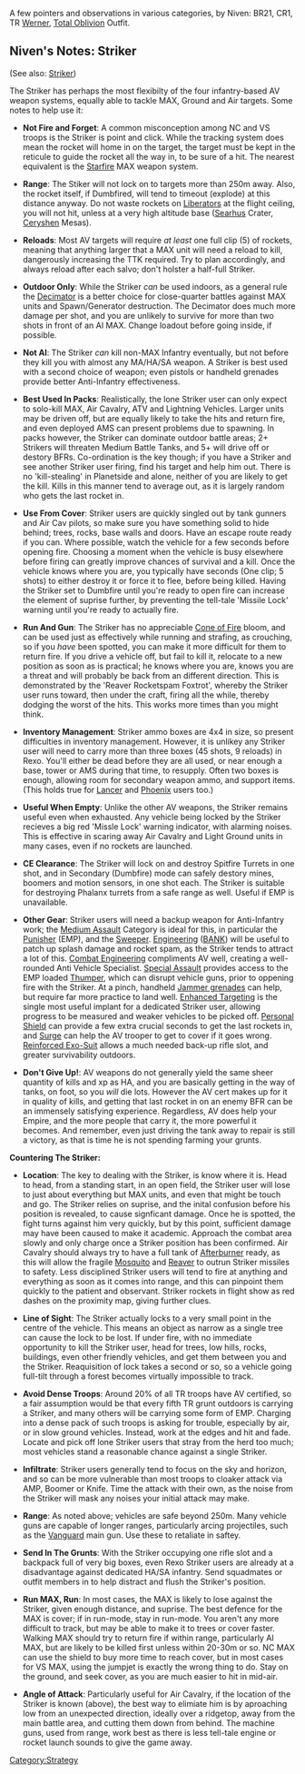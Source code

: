 A few pointers and observations in various categories, by Niven: BR21,
CR1, TR [Werner](Werner.md), [Total
Oblivion](Total_Oblivion.md) Outfit.

## Niven's Notes: Striker

(See also: [Striker](Striker.md))

The Striker has perhaps the most flexibilty of the four infantry-based
AV weapon systems, equally able to tackle MAX, Ground and Air targets.
Some notes to help use it:

- **Not Fire and Forget**: A common misconception among NC and VS
  troops is the Striker is point and click. While the tracking system
  does mean the rocket will home in on the target, the target must be
  kept in the reticule to guide the rocket all the way in, to be sure
  of a hit. The nearest equivalent is the
  [Starfire](Starfire.md) MAX weapon system.

<!-- -->

- **Range**: The Stiker will not lock on to targets more than 250m
  away. Also, the rocket itself, if Dumbfired, will tend to timeout
  (explode) at this distance anyway. Do not waste rockets on
  [Liberators](Liberator.md) at the flight ceiling, you will
  not hit, unless at a very high altitude base
  ([Searhus](Searhus.md) Crater,
  [Ceryshen](Ceryshen.md) Mesas).

<!-- -->

- **Reloads**: Most AV targets will require _at least_ one full
  clip (5) of rockets, meaning that anything larger that a MAX unit
  will need a reload to kill, dangerously increasing the TTK required.
  Try to plan accordingly, and always reload after each salvo; don't
  holster a half-full Striker.

<!-- -->

- **Outdoor Only**: While the Striker _can_ be used indoors, as a
  general rule the [Decimator](Decimator.md) is a better
  choice for close-quarter battles against MAX units and
  Spawn/Generator destruction. The Decimator does much more damage per
  shot, and you are unlikely to survive for more than two shots in
  front of an AI MAX. Change loadout before going inside, if possible.

<!-- -->

- **Not AI**: The Striker _can_ kill non-MAX Infantry eventually, but
  not before they kill you with almost any MA/HA/SA weapon. A Striker
  is best used with a second choice of weapon; even pistols or
  handheld grenades provide better Anti-Infantry effectiveness.

<!-- -->

- **Best Used In Packs**: Realistically, the lone Striker user can
  only expect to solo-kill MAX, Air Cavalry, ATV and Lightning
  Vehicles. Larger units may be driven off, but are equally likely to
  take the hits and return fire, and even deployed AMS can present
  problems due to spawning. In packs however, the Striker can dominate
  outdoor battle areas; 2+ Strikers will threaten Medium Battle Tanks,
  and 5+ will drive off or destory BFRs. Co-ordination is the key
  though; if you have a Striker and see another Striker user firing,
  find his target and help him out. There is no 'kill-stealing' in
  Planetside and alone, neither of you are likely to get the kill.
  Kills in this manner tend to average out, as it is largely random
  who gets the last rocket in.

<!-- -->

- **Use From Cover**: Striker users are quickly singled out by tank
  gunners and Air Cav pilots, so make sure you have something solid to
  hide behind; trees, rocks, base walls and doors. Have an escape
  route ready if you can. Where possible, watch the vehicle for a few
  seconds before opening fire. Choosing a moment when the vehicle is
  busy elsewhere before firing can greatly improve chances of survival
  and a kill. Once the vehicle knows where you are, you typically have
  seconds (One clip; 5 shots) to either destroy it or force it to
  flee, before being killed. Having the Striker set to Dumbfire until
  you're ready to open fire can increase the element of suprise
  further, by preventing the tell-tale 'Missile Lock' warning until
  you're ready to actually fire.

<!-- -->

- **Run And Gun**: The Striker has no appreciable [Cone of
  Fire](Cone_of_Fire.md) bloom, and can be used just as
  effectively while running and strafing, as crouching, so if you
  _have_ been spotted, you can make it more difficult for them to
  return fire. If you drive a vehicle off, but fail to kill it,
  relocate to a new position as soon as is practical; he knows where
  you are, knows you are a threat and will probably be back from an
  different direction. This is demonstrated by the 'Reaver Rocketspam
  Foxtrot', whereby the Striker user runs toward, then under the
  craft, firing all the while, thereby dodging the worst of the hits.
  This works more times than you might think.

<!-- -->

- **Inventory Management**: Striker ammo boxes are 4x4 in size, so
  present difficulties in inventory management. However, it is unlikey
  any Striker user will need to carry more than three boxes (45 shots,
  9 reloads) in Rexo. You'll either be dead before they are all used,
  or near enough a base, tower or AMS during that time, to resupply.
  Often two boxes is enough, allowing room for secondary weapon ammo,
  and support items. (This holds true for [Lancer](Lancer.md)
  and [Phoenix](Phoenix.md) users too.)

<!-- -->

- **Useful When Empty**: Unlike the other AV weapons, the Striker
  remains useful even when exhausted. Any vehicle being locked by the
  Striker recieves a big red 'Missle Lock' warning indicator, with
  alarming noises. This is effective in scaring away Air Cavalry and
  Light Ground units in many cases, even if no rockets are launched.

<!-- -->

- **CE Clearance**: The Striker will lock on and destroy Spitfire
  Turrets in one shot, and in Secondary (Dumbfire) mode can safely
  destory mines, boomers and motion sensors, in one shot each. The
  Striker is suitable for destroying Phalanx turrets from a safe range
  as well. Useful if EMP is unavailable.

<!-- -->

- **Other Gear**: Striker users will need a backup weapon for
  Anti-Infantry work; the [Medium Assault](Medium_Assault.md)
  Category is ideal for this, in particular the
  [Punisher](Punisher.md) (EMP), and the
  [Sweeper](Sweeper.md). [Engineering](Engineering.md)
  ([BANK](BANK.md)) will be useful to patch up splash damage
  and rocket spam, as the Striker tends to attract a lot of this.
  [Combat Engineering](Combat_Engineering.md) compliments AV
  well, creating a well-rounded Anti Vehicle Specialist. [Special
  Assault](Special_Assault.md) provides access to the EMP
  loaded [Thumper](Thumper.md), which can disrupt vehicle
  guns, prior to oppening fire with the Striker. At a pinch, handheld
  [Jammer grenades](Jammer_grenade.md) can help, but require
  far more practice to land well. [Enhanced
  Targeting](Enhanced_Targeting.md) is the single most useful
  implant for a dedicated Striker user, allowing progress to be
  measured and weaker vehicles to be picked off. [Personal
  Shield](Personal_Shield.md) can provide a few extra crucial
  seconds to get the last rockets in, and [Surge](Surge.md)
  can help the AV trooper to get to cover if it goes wrong.
  [Reinforced Exo-Suit](Reinforced_Exo-Suit.md) allows a much
  needed back-up rifle slot, and greater survivability outdoors.

<!-- -->

- **Don't Give Up!**: AV weapons do not generally yield the same sheer
  quantity of kills and xp as HA, and you are basically getting in the
  way of tanks, on foot, so you _will_ die lots. However the AV cert
  makes up for it in quality of kills, and getting that last rocket in
  on an enemy BFR can be an immensely satisfying experience.
  Regardless, AV does help your Empire, and the more people that carry
  it, the more powerful it becomes. And remember, even just driving
  the tank away to repair is still a victory, as that is time he is
  not spending farming your grunts.

**Countering The Striker:**

- **Location**: The key to dealing with the Striker, is know where it
  is. Head to head, from a standing start, in an open field, the
  Striker user will lose to just about everything but MAX units, and
  even that might be touch and go. The Striker relies on suprise, and
  the inital confusion before his position is revealed, to cause
  signficant damage. Once he is spotted, the fight turns against him
  very quickly, but by this point, sufficient damage may have been
  caused to make it academic. Approach the combat area slowly and only
  charge once a Striker position has been confirmed. Air Cavalry
  should always try to have a full tank of
  [Afterburner](Afterburner.md) ready, as this will allow the
  fragile [Mosquito](Mosquito.md) and
  [Reaver](Reaver.md) to outrun Striker missiles to safety.
  Less disciplined Striker users will tend to fire at anything and
  everything as soon as it comes into range, and this can pinpoint
  them quickly to the patient and observant. Striker rockets in flight
  show as red dashes on the proximity map, giving further clues.

<!-- -->

- **Line of Sight**: The Striker actually locks to a very small point
  in the centre of the vehicle. This means an object as narrow as a
  single tree can cause the lock to be lost. If under fire, with no
  immediate opportunity to kill the Striker user, head for trees, low
  hills, rocks, buildings, even other friendly vehicles, and get them
  between you and the Striker. Reaquisition of lock takes a second or
  so, so a vehicle going full-tilt through a forest becomes virtually
  impossible to track.

<!-- -->

- **Avoid Dense Troops**: Around 20% of all TR troops have AV
  certified, so a fair assumption would be that every fifth TR grunt
  outdoors is carrying a Striker, and many others will be carrying
  some form of EMP. Charging into a dense pack of such troops is
  asking for trouble, especially by air, or in slow ground vehicles.
  Instead, work at the edges and hit and fade. Locate and pick off
  lone Striker users that stray from the herd too much; most vehicles
  stand a reasonable chance against a single Striker.

<!-- -->

- **Infiltrate**: Striker users generally tend to focus on the sky and
  horizon, and so can be more vulnerable than most troops to cloaker
  attack via AMP, Boomer or Knife. Time the attack with their own, as
  the noise from the Striker will mask any noises your initial attack
  may make.

<!-- -->

- **Range**: As noted above; vehicles are safe beyond 250m. Many
  vehicle guns are capable of longer ranges, particularly arcing
  projectiles, such as the [Vanguard](Vanguard.md) main gun.
  Use these to retaliate in saftey.

<!-- -->

- **Send In The Grunts**: With the Striker occupying one rifle slot
  and a backpack full of very big boxes, even Rexo Striker users are
  already at a disadvantage against dedicated HA/SA infantry. Send
  squadmates or outfit members in to help distract and flush the
  Striker's position.

<!-- -->

- **Run MAX, Run**: In most cases, the MAX is likely to lose against
  the Striker, given enough distance, and suprise. The best defence
  for the MAX is cover; if in run-mode, stay in run-mode. You aren't
  any more difficult to track, but may be able to make it to trees or
  cover faster. Walking MAX should try to return fire if within range,
  particularly AI MAX, but are likely to be killed first unless within
  20-30m or so. NC MAX can use the shield to buy more time to reach
  cover, but in most cases for VS MAX, using the jumpjet is exactly
  the wrong thing to do. Stay on the ground, and seek cover, as you
  are much easier to hit in mid-air.

<!-- -->

- **Angle of Attack**: Particularly useful for Air Cavalry, if the
  location of the Striker is known (above), the best way to elimiate
  him is by aproaching low from an unexpected direction, ideally over
  a ridgetop, away from the main battle area, and cutting them down
  from behind. The machine guns, used from range, work best as there
  is less tell-tale engine or rocket launch sounds to give the game
  away.

[Category:Strategy](Category:Strategy.md)

